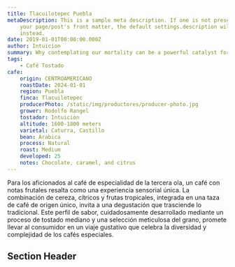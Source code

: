 ```yaml
---
title: Tlacuilotepec Puebla
metaDescription: This is a sample meta description. If one is not present in
    your page/post's front matter, the default settings.description will be used
    instead.
date: 2019-01-01T00:00:00.000Z
author: Intuicion
summary: Why contemplating our mortality can be a powerful catalyst for change
tags:
    - Café Tostado
cafe:
    origin: CENTROAMERICANO
    roastDate: 2024-01-01
    region: Puebla
    finca: Tlacuilotepec
    producerPhoto: /static/img/productores/producer-photo.jpg
    grower: Rodolfo Rangel
    tostador: Intuicion
    altitude: 1600-1800 meters
    varietal: Caturra, Castillo
    bean: Arabica
    process: Natural
    roast: Medium
    developed: 25
    notes: Chocolate, caramel, and citrus
---
```


Para los aficionados al café de especialidad de la tercera ola, un café con notas frutales resalta como una experiencia sensorial única. La combinación de cereza, cítricos y frutas tropicales, integrada en una taza de café de origen único, invita a una degustación que trasciende lo tradicional. Este perfil de sabor, cuidadosamente desarrollado mediante un proceso de tostado mediano y una selección meticulosa del grano, promete llevar al consumidor en un viaje gustativo que celebra la diversidad y complejidad de los cafés especiales.

## Section Header
